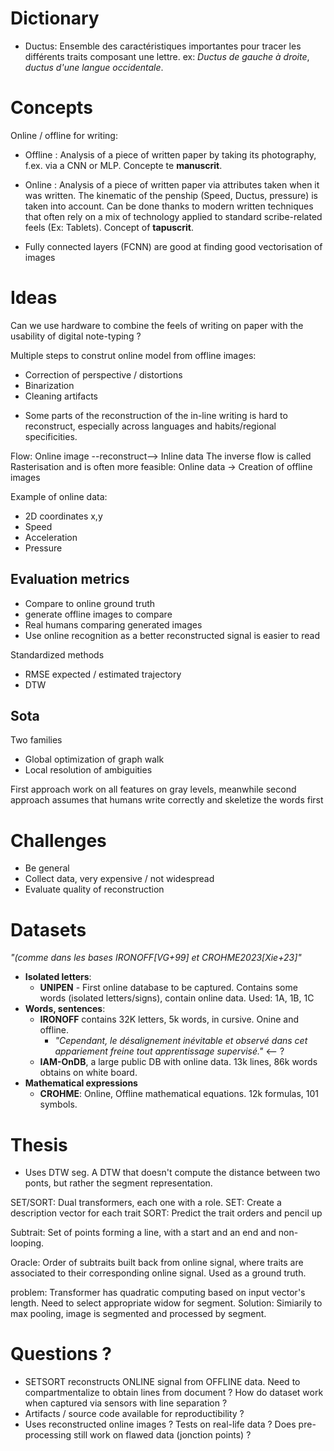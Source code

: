 # Dictionary
* Ductus: Ensemble des caractéristiques importantes pour tracer les différents traits composant une lettre. ex: _Ductus de gauche à droite_, _ductus d'une langue occidentale_.

# Concepts
Online / offline for writing: 
* Offline   : Analysis of a piece of written paper by taking its photography, f.ex. via a CNN or MLP. Concepte te __manuscrit__.
* Online    : Analysis of a piece of written paper via attributes taken when it was written. The kinematic of the penship (Speed, Ductus, pressure) is taken into account. Can be done thanks to modern written techniques that often rely on a mix of technology applied to standard scribe-related feels (Ex: Tablets). Concept of __tapuscrit__.

* Fully connected layers (FCNN) are good at finding good vectorisation of images


# Ideas
Can we use hardware to combine the feels of writing on paper with the usability of digital note-typing ?

Multiple steps to construt online model from offline images:
- Correction of perspective / distortions
- Binarization
- Cleaning artifacts

* Some parts of the reconstruction of the in-line writing is hard to reconstruct, especially across languages and habits/regional specificities.

Flow: Online image --reconstruct--> Inline data
The inverse flow is called Rasterisation and is often more feasible: Online data -> Creation of offline images

Example of online data:
- 2D coordinates x,y
- Speed
- Acceleration
- Pressure

## Evaluation metrics
* Compare to online ground truth
* generate offline images to compare
* Real humans comparing generated images
* Use online recognition as a better reconstructed signal is easier to read

Standardized methods
- RMSE expected / estimated trajectory
- DTW

## Sota
Two families
- Global optimization of graph walk
- Local resolution of ambiguities

First approach work on all features on gray levels, meanwhile second approach assumes that humans write correctly and skeletize the words first

# Challenges
- Be general
- Collect data, very expensive / not widespread
- Evaluate quality of reconstruction

# Datasets
_"(comme dans les bases IRONOFF[VG+99] et CROHME2023[Xie+23]"_

- **Isolated letters**: 
    - **UNIPEN** - First online database to be captured. Contains some words (isolated letters/signs), contain online data. Used: 1A, 1B, 1C
- **Words, sentences**: 
    - **IRONOFF** contains 32K letters, 5k words, in cursive. Onine and offline.
        - *"Cependant, le désalignement inévitable et observé dans cet appariement freine tout apprentissage supervisé."* <-- ?
    - **IAM-OnDB**, a large public DB with online data. 13k lines, 86k words obtains on white board. 
- **Mathematical expressions**
    - **CROHME**: Online, Offline mathematical equations. 12k formulas, 101 symbols.

# Thesis

- Uses DTW seg. A DTW that doesn't compute the distance between two ponts, but rather the segment representation.

SET/SORT: Dual transformers, each one with a role.
SET: Create a description vector for each trait
SORT: Predict the trait orders and pencil up

Subtrait: Set of points forming a line, with a start and an end and non-looping.

Oracle: Order of subtraits built back from online signal, where traits are associated to their corresponding online signal. Used as a ground truth.

problem: Transformer has quadratic computing based on input vector's length. Need to select appropriate widow for segment. Solution: Simiarily to max pooling, image is segmented and processed by segment.



# Questions ?

- SETSORT reconstructs ONLINE signal from OFFLINE data. Need to compartmentalize to obtain lines from document ? How do dataset work when captured via sensors with line separation ?
- Artifacts / source code available for reproductibility ?
- Uses reconstructed online images ? Tests on real-life data ? Does pre-processing still work on flawed data (jonction points) ?